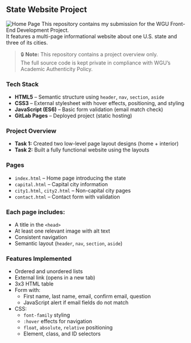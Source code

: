 ## State Website Project

![Home Page](images/screenshot.png)
This repository contains my submission for the WGU Front-End Development Project.  
It features a multi-page informational website about one U.S. state and three of its cities.

> 🔒 **Note:** This repository contains a project overview only.  
> The full source code is kept private in compliance with WGU’s Academic Authenticity Policy.  

###  Tech Stack

- **HTML5** – Semantic structure using `header`, `nav`, `section`, `aside`
- **CSS3** – External stylesheet with hover effects, positioning, and styling
- **JavaScript (ES6)** – Basic form validation (email match check)
- **GitLab Pages** – Deployed project (static hosting)

### Project Overview

- **Task 1:** Created two low-level page layout designs (home + interior)
- **Task 2:** Built a fully functional website using the layouts

### Pages

- `index.html` – Home page introducing the state
- `capital.html` – Capital city information
- `city1.html`, `city2.html` – Non-capital city pages
- `contact.html` – Contact form with validation

### Each page includes:
- A title in the `<head>`
- At least one relevant image with alt text
- Consistent navigation
- Semantic layout (`header`, `nav`, `section`, `aside`)

### Features Implemented

- Ordered and unordered lists
- External link (opens in a new tab)
- 3x3 HTML table
- Form with:
  - First name, last name, email, confirm email, question
  - JavaScript alert if email fields do not match
- CSS:
  - `font-family` styling
  - `:hover` effects for navigation
  - `float`, `absolute`, `relative` positioning
  - Element, class, and ID selectors
    
